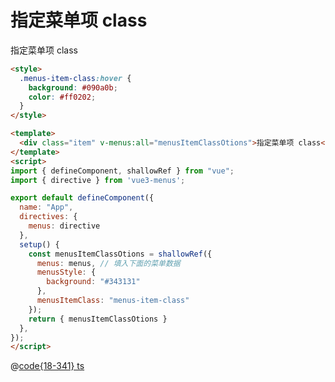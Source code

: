 # 指定菜单项 class

<div class="vue3-menus-item" @click="rightClick" @contextmenu="rightClick">指定菜单项 class</div>

<style>
  .menus-item-class:hover {
    background: #090a0b;
    color: #ff0202;
  }
</style>

<script>
import { defineComponent, shallowRef } from "vue";
import { menusEvent } from "vue3-menus";
import { menus } from "@js/vue3-menus";

export default defineComponent({
  name: "App",
  setup() {
    const menusItemClassOtions = shallowRef({
      menus: menus,
      menusStyle: {
        background: "#343131"
      },
      menusItemClass: "menus-item-class"
    });
    function rightClick(event) {
      menusEvent(event, menusItemClassOtions.value);
      event.preventDefault();
    }
    return { rightClick }
  },
});
</script>

```html
<style>
  .menus-item-class:hover {
    background: #090a0b;
    color: #ff0202;
  }
</style>

<template>
  <div class="item" v-menus:all="menusItemClassOtions">指定菜单项 class</div>
</template>
<script>
import { defineComponent, shallowRef } from "vue";
import { directive } from 'vue3-menus';

export default defineComponent({
  name: "App",
  directives: {
    menus: directive
  },
  setup() {
    const menusItemClassOtions = shallowRef({
      menus: menus, // 填入下面的菜单数据
      menusStyle: {
        background: "#343131"
      },
      menusItemClass: "menus-item-class"
    });
    return { menusItemClassOtions }
  },
});
</script>
```

@[code{18-341} ts](@js/vue3-menus.ts)
